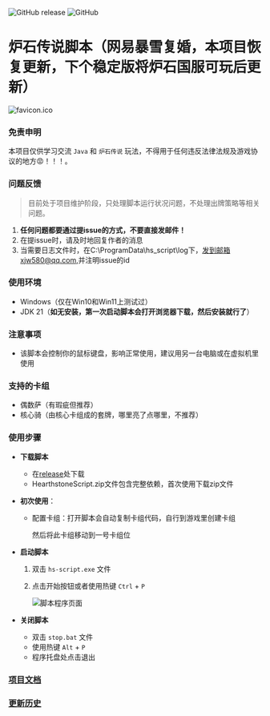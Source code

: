 ![GitHub release](https://img.shields.io/github/release/xjw580/Hearthstone-Script.svg)  ![GitHub](https://img.shields.io/github/license/xjw580/Hearthstone-Script?style=flat-square)

# 炉石传说脚本（网易暴雪复婚，本项目恢复更新，下个稳定版将炉石国服可玩后更新）
![favicon.ico](src/main/resources/static/img/favicon.ico)



### 免责申明

本项目仅供学习交流 `Java` 和 `炉石传说` 玩法，不得用于任何违反法律法规及游戏协议的地方😡！！！。



### 问题反馈

> 目前处于项目维护阶段，只处理脚本运行状况问题，不处理出牌策略等相关问题。

1. **任何问题都要通过提issue的方式，不要直接发邮件！**
2. 在提issue时，请及时地回复作者的消息
3. 当需要日志文件时，在C:\ProgramData\hs_script\log下，发到邮箱xjw580@qq.com,并注明issue的id



### 使用环境

- Windows（仅在Win10和Win11上测试过）
- JDK 21（**如无安装，第一次启动脚本会打开浏览器下载，然后安装就行了**）



### 注意事项

- 该脚本会控制你的鼠标键盘，影响正常使用，建议用另一台电脑或在虚拟机里使用



### 支持的卡组

- 偶数萨（有瑕疵但推荐）
- 核心骑（由核心卡组成的套牌，哪里亮了点哪里，不推荐）



### 使用步骤

- **下载脚本**

  - 在[release](https://gitee.com/zergqueen/Hearthstone-Script/releases)处下载
  - HearthstoneScript.zip文件包含完整依赖，首次使用下载zip文件

- **初次使用**：

  - 配置卡组：打开脚本会自动复制卡组代码，自行到游戏里创建卡组

    然后将此卡组移动到一号卡组位

- **启动脚本**

  1. 双击 `hs-script.exe` 文件

  2. 点击开始按钮或者使用热键 `Ctrl` + `P`

     ![脚本程序页面](https://zergqueen.gitee.io/images/hearthstone/main.png)

- **关闭脚本**

  - 双击 `stop.bat` 文件
  - 使用热键 `Alt` + `P`  
  - 程序托盘处点击退出



### [项目文档](https://hearthstone-script-documentation.vercel.app/)



### [更新历史](HISTRORY.md)

